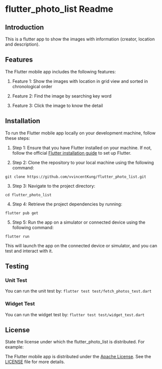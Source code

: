 # flutter_photo_list Readme

## Introduction

This is a flutter app to show the images with information (creator, location and description).

## Features

The Flutter mobile app includes the following features:

1. Feature 1: Show the images with location in grid view and sorted in chronological order 

2. Feature 2: Find the image by searching key word

3. Feature 3: Click the image to know the detail

## Installation

To run the Flutter mobile app locally on your development machine, follow these steps:

1. Step 1: Ensure that you have Flutter installed on your machine. If not, follow the
   official [Flutter installation guide](https://flutter.dev/docs/get-started/install) to set up
   Flutter.

2. Step 2: Clone the repository to your local machine using the following command:

`git clone https://github.com/vvincentKung/flutter_photo_list.git`

3. Step 3: Navigate to the project directory:

`cd flutter_photo_list`

4. Step 4: Retrieve the project dependencies by running:

`flutter pub get`

5. Step 5: Run the app on a simulator or connected device using the following command:

`flutter run`

This will launch the app on the connected device or simulator, and you can test and interact with
it.

## Testing

### Unit Test
You can run the unit test by:
`flutter test test/fetch_photos_test.dart`

### Widget Test
You can run the widget test by:
`flutter test test/widget_test.dart`

## License

State the license under which the flutter_photo_list is distributed. For example:

The Flutter mobile app is distributed under the [Apache License](https://www.apache.org/licenses/LICENSE-2.0).
See the [LICENSE](https://github.com/vvincentKung/flutter_photo_list/blob/master/LICENSE) file for more details.